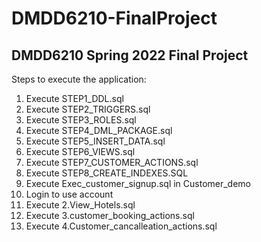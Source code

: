 # DMDD6210-FinalProject
DMDD6210 Spring 2022 Final Project
-------------------

Steps to execute the application:
1. Execute STEP1_DDL.sql
2. Execute STEP2_TRIGGERS.sql
3. Execute STEP3_ROLES.sql
4. Execute STEP4_DML_PACKAGE.sql
5. Execute STEP5_INSERT_DATA.sql
6. Execute STEP6_VIEWS.sql
7. Execute STEP7_CUSTOMER_ACTIONS.sql
8. Execute STEP8_CREATE_INDEXES.SQL
9. Execute Exec_customer_signup.sql in Customer_demo
10. Login to use account
11. Execute 2.View_Hotels.sql
12. Execute 3.customer_booking_actions.sql
13. Execute 4.Customer_cancalleation_actions.sql

